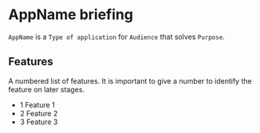# AppName briefing

`AppName` is a `Type of application` for `Audience` that solves `Purpose`.

## Features

A numbered list of features. It is important to give a number to identify the feature on later stages.

- 1 Feature 1
- 2 Feature 2
- 3 Feature 3




